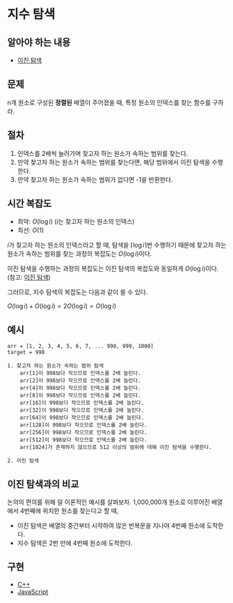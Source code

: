 # 지수 탐색

## 알아야 하는 내용

- [이진 탐색](./이진%20탐색.md)

## 문제

n개 원소로 구성된 **정렬된** 배열이 주어졌을 때, 특정 원소의 인덱스를 찾는 함수를 구하라.

## 절차

1. 인덱스를 2배씩 늘려가며 찾고자 하는 원소가 속하는 범위를 찾는다.
2. 만약 찾고자 하는 원소가 속하는 범위를 찾는다면, 해당 범위에서 이진 탐색을 수행한다.
3. 만약 찾고자 하는 원소가 속하는 범위가 없다면 -1을 반환한다.

## 시간 복잡도

- 최악: $O(\log i)$ ($i$는 찾고자 하는 원소의 인덱스)
- 최선: $O(1)$

$i$가 찾고자 하는 원소의 인덱스라고 할 때, 탐색을 $\lceil \log i \rceil$번 수행하기 때문에 찾고자 하는 원소가 속하는 범위를 찾는 과정의 복잡도는 $O(\log i)$이다.

이진 탐색을 수행하는 과정의 복잡도는 이진 탐색의 복잡도와 동일하게 $O(\log i)$이다. (참고: [이진 탐색](./이진%20탐색.md))

그러므로, 지수 탐색의 복잡도는 다음과 같이 쓸 수 있다.

$O(\log i) + O(\log i) = 2O(\log i) = O(\log i)$

## 예시

```
arr = [1, 2, 3, 4, 5, 6, 7, ... 998, 999, 1000]
target = 998

1. 찾고자 하는 원소가 속하는 범위 탐색
    arr[1]이 998보다 작으므로 인덱스를 2배 늘린다.
    arr[2]이 998보다 작으므로 인덱스를 2배 늘린다.
    arr[4]이 998보다 작으므로 인덱스를 2배 늘린다.
    arr[8]이 998보다 작으므로 인덱스를 2배 늘린다.
    arr[16]이 998보다 작으므로 인덱스를 2배 늘린다.
    arr[32]이 998보다 작으므로 인덱스를 2배 늘린다.
    arr[64]이 998보다 작으므로 인덱스를 2배 늘린다.
    arr[128]이 998보다 작으므로 인덱스를 2배 늘린다.
    arr[256]이 998보다 작으므로 인덱스를 2배 늘린다.
    arr[512]이 998보다 작으므로 인덱스를 2배 늘린다.
    arr[1024]가 존재하지 않으므로 512 이상의 범위에 대해 이진 탐색을 수행한다.

2. 이진 탐색
```

## 이진 탐색과의 비교

논의의 편의를 위해 덜 이론적인 예시를 살펴보자. 1,000,000개 원소로 이루어진 배열에서 4번째에 위치한 원소를 찾는다고 할 때,

- 이진 탐색은 배열의 중간부터 시작하여 많은 반복문을 지나야 4번째 원소에 도착한다.
- 지수 탐색은 2번 만에 4번째 원소에 도착한다.

## 구현

- [C++](https://github.com/CloudArmor/C-Plus-Plus/blob/master/search/exponential_search.cpp)
- [JavaScript](https://github.com/CloudArmor/Javascript/blob/master/Search/ExponentialSearch.js)
